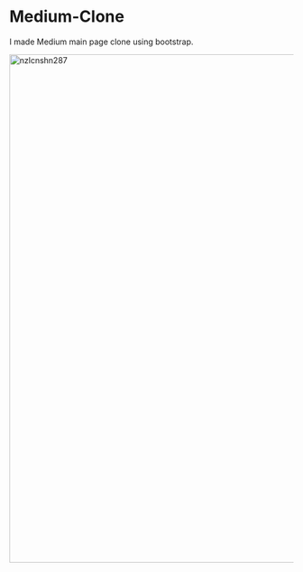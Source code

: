 # Medium-Clone
 I made Medium main page clone using bootstrap.
 
<img  align="center" src="https://github.com/nazlicansahin/Medium-Clone/assets/76625343/1e74b75d-95da-463e-8b7a-8307a4c136f4" alt="nzlcnshn287" height="auto" width="900" />
